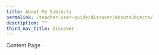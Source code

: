 ```yaml
---
title: About My Subjects
permalink: /teacher-user-guide/discover/aboutsubjects/
description: ""
third_nav_title: Discover
---
```

Content Page